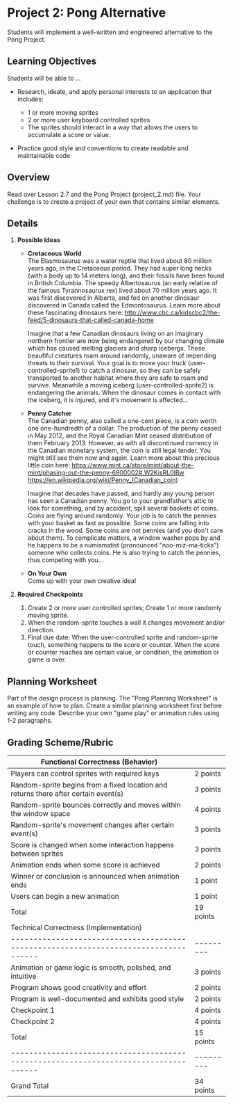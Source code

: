 # Project 2: Pong Alternative

Students will implement a well-written and engineered alternative to the Pong Project.

## Learning Objectives
Students will be able to ...
 
* Research, ideate, and apply personal interests to an application that includes:
    *   1 or more moving sprites
    *   2 or more user keyboard controlled sprites 
    *   The sprites should interact in a way that allows the users to accumulate a score or value. 
    
* Practice good style and conventions to create readable and maintainable code                                                                                                                                                       
## Overview

Read over Lesson 2.7 and the Pong Project (project_2.md) file. 
Your challenge is to create a project of your own that contains similar elements. 

## Details

1.  **Possible Ideas**
    -  **Cretaceous World** <br/>
        The Elasmosaurus was a water reptile that lived about 80 million years ago, in the Cretaceous period.  They had super long necks (with a body up to 14 meters long), and their fossils have been found in British Columbia.  The speedy Albertosaurus (an early relative of the famous Tyrannosaurux rex) lived about 70 million years ago.  It was first discovered in Alberta, and fed on another dinosaur discovered in Canada called the Edmontosaurus.  Learn more about these fascinating dinosaurs here: http://www.cbc.ca/kidscbc2/the-feed/5-dinosaurs-that-called-canada-home  
        
        Imagine that a few Canadian dinosaurs living on an imaginary northern frontier are now being endangered by our changing climate which has caused melting glaciers and sharp icebergs.  These beaufiful creatures roam around randomly, unaware of impending threats to their survival.   Your goal is to move your truck (user-controlled-sprite1) to catch a dinosaur, so they can be safely transported to another habitat where they are safe to roam and survive.  Meanwhile a moving iceberg (user-controlled-sprite2) is endangering the animals.  When the dinosaur comes in contact with the iceberg, it is injured, and it's movement is affected... 
        
    -  **Penny Catcher** <br/>
       The Canadian penny, also called a one-cent piece, is a coin worth one one-hundredth of a dollar.  The production of the penny ceased in May 2012, and the Royal Canadian Mint ceased distribution of them February 2013.   However, as with all discontinued currency in the Canadian monetary system, the coin is still legal tender.   You might still see them now and again.  Learn more about this precious little coin here:  https://www.mint.ca/store/mint/about-the-mint/phasing-out-the-penny-6900002#.W2KisRL0lBw  https://en.wikipedia.org/wiki/Penny_(Canadian_coin) 
       
       Imagine that decades have passed, and hardly any young person has seen a Canadian penny.  You go to your grandfather's attic to look for something, and by accident, spill several baskets of coins.  Coins are flying around randomly.  Your job is to catch the pennies with your basket as fast as possible.  Some coins are falling into cracks in the wood.  Some coins are not pennies (and you don't care about them).  To complicate matters, a window washer pops by and he happens to be a numismatist (pronounced "noo-miz-ma-ticks") someone who collects coins.  He is also trying to catch the pennies, thus competing with you...
       
    -  **On Your Own** <br/>
        Come up with your own creative idea!  

2.  **Required Checkpoints**
    1.  Create 2 or more user controlled sprites; Create 1 or more randomly moving sprite. 
    2.  When the random-sprite touches a wall it changes movement and/or direction.
    3.  Final due date: When the user-controlled sprite and random-sprite touch, something happens to the score or counter.   When the score or counter reaches are certain value, or condition, the animation or game is over.  

## Planning Worksheet
Part of the design process is planning.  The "Pong Planning Worksheet" is an example of how to plan.  Create a similar planning worksheet first before writing any code.   Describe your own "game play" or animation rules using 1-2 paragraphs. 

## Grading Scheme/Rubric

| Functional Correctness (Behavior)                                                    |           |
| ------------------------------------------------------------------------------------ | --------- |
| Players can control sprites with required keys                                       | 2 points  |
| Random-sprite begins from a fixed location and returns there after certain event(s)  | 3 points  |
| Random-sprite bounces correctly and moves within the window space                    | 4 points  |
| Random-sprite's movement changes after certain event(s)                              | 3 points  |
| Score is changed when some interaction happens between sprites                       | 3 points  |
| Animation ends when some score is achieved                                           | 2 points  |
| Winner or conclusion is announced when animation ends                                | 1 point   |
| Users can begin a new animation                                                      | 1 point   |
| Total                                                                                | 19 points |
| Technical Correctness (Implementation)                                               |           |
| ------------------------------------------------------------------------------------ | --------- |
| Animation or game logic is smooth, polished, and intuitive                           | 3 points  |
| Program shows good creativity and effort                                             | 2 points  |
| Program is well-documented and exhibits good style                                   | 2 points  |
| Checkpoint 1                                                                         | 4 points  |
| Checkpoint 2                                                                         | 4 points  |
| Total                                                                                | 15 points |
| ------------------------------------------------------------------------------------ | --------- |
| Grand Total                                                                          | 34 points |
